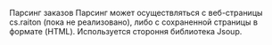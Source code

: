 Парсинг заказов
Парсинг может осуществляться с веб-страницы cs.raiton (пока не реализовано), либо с сохраненной страницы в формате (HTML).
Используется стороння библиотека Jsoup.
